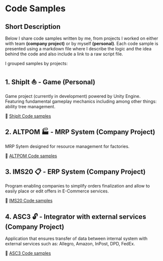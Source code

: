 # Code Samples

## Short Description
Below I share code samples written by me, from projects I worked on either with team **(company project)** or by myself **(personal)**. Each code sample is presented using a markdown file where I describe the logic and the idea behind the code and also include a link to a raw script file.

I grouped samples by projects:

## 1. ShipIt :sailboat: - Game (Personal)
Game project (currently in development) powered by Unity Engine. Featuring fundamental gameplay mechanics including among other things: ability tree management.

:link: [ShipIt Code samples](/PROJECTS/SHIPIT/SHIPIT.md)

## 2. ALTPOM :factory: - MRP System (Company Project)
MRP Sytem designed for resource management for factories.

:link: [ALTPOM Code samples](/PROJECTS/ALTPOM/ALTPOM.md)

## 3. IMS20 :clipboard: - ERP System (Company Project)
Program enabling companies to simplify orders finalization and allow to easily place or edit offers in E-Commerce services.

:link: [IMS20 Code samples](/PROJECTS/IMS20/IMS20.md)

## 4. ASC3 :unlock: - Integrator with external services (Company Project)
Application that ensures transfer of data between internal system with external services such as: Allegro, Amazon, InPost, DPD, FedEx.

:link: [ASC3 Code samples](/PROJECTS/ASC3/ASC3.md)